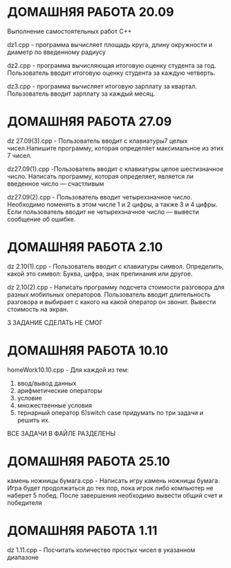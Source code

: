 # ДОМАШНЯЯ РАБОТА 20.09
Выполнение самостоятельных работ C++

dz1.cpp - программа вычисляет площадь круга, длину окружности и
диаметр по введенному радиусу

dz2.cpp - программа вычисляющая итоговую оценку студента за год.
Пользователь вводит итоговую оценку студента за каждую четверть.

dz3.cpp - программа вычисляет итоговую зарплату за квартал.
Пользователь вводит зарплату за каждый месяц.

# ДОМАШНЯЯ РАБОТА 27.09
dz 27.09(3).cpp - Пользователь вводит с клавиатуры7 целых чисел.Напишите
программу, которая определяет максимальное из этих 7 чисел.

dz27.09(1).cpp -Пользователь вводит с клавиатуры целое шестизначное
число. Написать программу, которая определяет, является ли
введенное число — счастливым 

dz27.09(2).cpp - Пользователь вводит четырехзначное число. Необходимо
поменять в этом числе 1 и 2 цифры, а также 3 и 4 цифры. Если
пользователь вводит не четырехзначное число — вывести
сообщение об ошибке.

# ДОМАШНЯЯ РАБОТА 2.10
dz 2.10(1).cpp - Пользователь вводит с клавиатуры символ. Определить,
какой это символ: Буква, цифра, знак препинания или другое.

dz 2.10(2).cpp - Написать программу подсчета стоимости разговора для
разных мобильных операторов. Пользователь вводит длительность разговора и выбирает с какого на какой оператор
он звонит. Вывести стоимость на экран.

3 ЗАДАНИЕ СДЕЛАТЬ НЕ СМОГ


# ДОМАШНЯЯ РАБОТА 10.10

homeWork10.10.cpp - Для каждой из тем:
1) ввод/вывод данных
2) арифметические операторы
3) условие
4) множественные условия
5) тернарный оператор
6)switch case
придумать по три задачи и решить их.

ВСЕ ЗАДАЧИ В ФАЙЛЕ РАЗДЕЛЕНЫ 


# ДОМАШНЯЯ РАБОТА 25.10

камень ножницы бумага.cpp - Написать игру камень ножницы бумага.
Игра будет продолжаться до тех пор, пока игрок либо компьютер
не наберет 5 побед.
После завершения необходимо вывести общий счет и победителя



# ДОМАШНЯЯ РАБОТА 1.11
dz 1.11.cpp - Посчитать количество простых чисел
в указанном диапазоне
